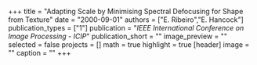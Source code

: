 +++
title = "Adapting Scale by Minimising Spectral Defocusing for Shape from Texture"
date = "2000-09-01"
authors = ["E. Ribeiro","E. Hancock"]
publication_types = ["1"]
publication = "_IEEE International Conference on Image Processing - ICIP_"
publication_short = ""
image_preview = ""
selected = false
projects = []
math = true
highlight = true
[header]
image = ""
caption = ""
+++

